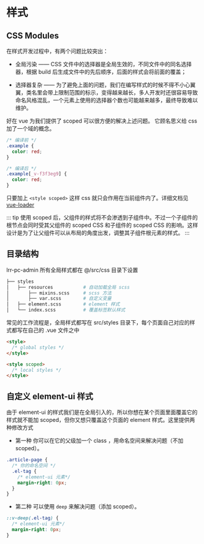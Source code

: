 # 样式

## CSS Modules

在样式开发过程中，有两个问题比较突出：

- 全局污染 —— CSS 文件中的选择器是全局生效的，不同文件中的同名选择器，根据 build 后生成文件中的先后顺序，后面的样式会将前面的覆盖；

- 选择器复杂 —— 为了避免上面的问题，我们在编写样式的时候不得不小心翼翼，类名里会带上限制范围的标示，变得越来越长，多人开发时还很容易导致命名风格混乱，一个元素上使用的选择器个数也可能越来越多，最终导致难以维护。

好在 vue 为我们提供了 scoped 可以很方便的解决上述问题。 它顾名思义给 css 加了一个域的概念。

```css
/* 编译前 */
.example {
  color: red;
}

/* 编译后 */
.example[_v-f3f3eg9] {
  color: red;
}
```

只要加上 `<style scoped>` 这样 css 就只会作用在当前组件内了。详细文档见 [vue-loader](https://vue-loader.vuejs.org/guide/scoped-css.html#mixing-local-and-global-styles)

::: tip
使用 scoped 后，父组件的样式将不会渗透到子组件中。不过一个子组件的根节点会同时受其父组件的 scoped CSS 和子组件的 scoped CSS 的影响。这样设计是为了让父组件可以从布局的角度出发，调整其子组件根元素的样式。
:::

## 目录结构

lrr-pc-admin 所有全局样式都在 @/src/css 目录下设置

```sh
├── styles
│   ├── resources           # 自动加载全局 scss
│       ├── mixins.scss     # scss 方法
│       ├── var.scss        # 自定义变量
│   ├── element.scss        # element 样式
│   └── index.scss          # 覆盖标签默认样式
```

常见的工作流程是，全局样式都写在 src/styles 目录下，每个页面自己对应的样式都写在自己的 .vue 文件之中

```html
<style>
  /* global styles */
</style>

<style scoped>
  /* local styles */
</style>
```

## 自定义 element-ui 样式

由于 element-ui 的样式我们是在全局引入的，所以你想在某个页面里面覆盖它的样式就不能加 scoped，但你又想只覆盖这个页面的 element 样式。这里提供两种修改方式

- 第一种 你可以在它的父级加一个 class ，用命名空间来解决问题（不加 scoped）。

```css
.article-page {
  /* 你的命名空间 */
  .el-tag {
    /* element-ui 元素*/
    margin-right: 0px;
  }
}
```

- 第二种 可以使用 `deep` 来解决问题（添加 scoped）。

```scss
::v-deep(.el-tag) {
  /* element-ui 元素*/
  margin-right: 0px;
}
```
